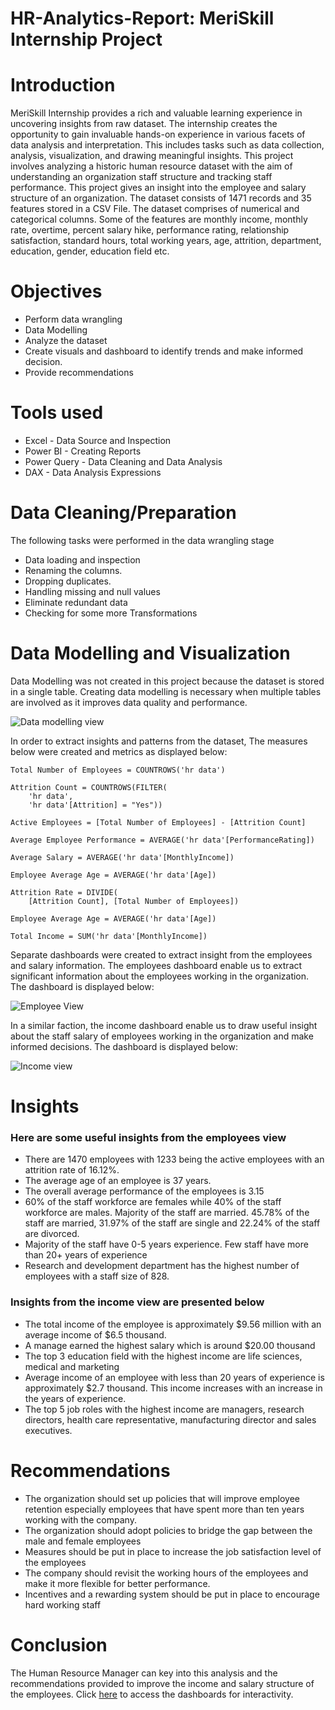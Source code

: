 # HR-Analytics-Report: MeriSkill Internship Project
# Introduction
MeriSkill Internship provides a rich and valuable learning experience in uncovering insights from raw dataset. The internship creates the opportunity to gain invaluable hands-on experience in various facets of data analysis and interpretation. This includes tasks such as data collection, analysis, visualization, and drawing meaningful insights. This project involves analyzing a historic human resource dataset with the aim of understanding an organization staff structure and tracking staff performance. This project gives an insight into the employee and salary structure of an organization.
The dataset consists of 1471 records and 35 features stored in a  CSV File. The dataset comprises of numerical and categorical columns. Some of the features are monthly income, monthly rate, overtime, percent salary hike, performance rating, relationship satisfaction, standard hours, total working years, age, attrition, department, education, gender, education field etc. 
# Objectives
- Perform data wrangling
- Data Modelling
- Analyze the dataset
- Create visuals and dashboard to identify trends and make informed decision.
- Provide recommendations
# Tools used
- Excel - Data Source and Inspection
- Power BI - Creating Reports
- Power Query - Data Cleaning and Data Analysis
- DAX - Data Analysis Expressions
# Data Cleaning/Preparation
The following tasks were performed in the data wrangling stage
- Data loading and inspection
- Renaming the columns.
- Dropping duplicates.
- Handling missing and null values
- Eliminate redundant data
- Checking for some more Transformations
# Data Modelling and Visualization
Data Modelling was not created in this project because the dataset is stored in a single table. Creating data modelling is necessary when multiple tables are involved as it improves data quality and performance.

![Data modelling view](https://github.com/DannyRukks/HR-Analytics-Report/assets/97890440/f5474a36-82f7-4eb4-8aa9-9f5ba44f412b)

In order to extract insights and patterns from the dataset, The measures below were created and metrics as displayed below:
```
Total Number of Employees = COUNTROWS('hr data')
```
```
Attrition Count = COUNTROWS(FILTER(
    'hr data',
    'hr data'[Attrition] = "Yes"))
```
```
Active Employees = [Total Number of Employees] - [Attrition Count]
```
```
Average Employee Performance = AVERAGE('hr data'[PerformanceRating])
```
```
Average Salary = AVERAGE('hr data'[MonthlyIncome])
```
```
Employee Average Age = AVERAGE('hr data'[Age])
```
```
Attrition Rate = DIVIDE(
    [Attrition Count], [Total Number of Employees])
```
```
Employee Average Age = AVERAGE('hr data'[Age])
```
```
Total Income = SUM('hr data'[MonthlyIncome])
```
Separate dashboards were created to extract insight from the employees and salary information. The employees dashboard enable us to extract significant information about the employees working in the organization. The dashboard is displayed below:

![Employee View](https://github.com/DannyRukks/HR-Analytics-Report/assets/97890440/93cce697-e68d-42eb-b7d1-522c680dbeda)

In a similar faction, the income dashboard enable us to draw useful insight about the staff salary of employees working in the organization and make informed decisions. The dashboard is displayed below:

![Income view](https://github.com/DannyRukks/HR-Analytics-Report/assets/97890440/131b8b24-cdf5-443f-abfd-2bafffdac68a)

# Insights
### Here are some useful insights from the employees view
- There are 1470 employees with 1233 being the active employees with an attrition rate of 16.12%.
- The average age of an employee is 37 years.
- The overall average performance of the employees is 3.15
- 60% of the staff workforce are females while 40% of the staff workforce are males. Majority of the staff are married. 45.78% of the staff are married, 31.97% of the staff are single and 22.24% of the staff are divorced.
- Majority of the staff have 0-5 years experience. Few staff have more than 20+ years of experience
- Research and development department has the highest number of employees with a staff size of 828.
  
### Insights from the income view are presented below
- The total income of the employee is approximately $9.56 million with an average income of $6.5 thousand.
- A manage earned the highest salary which is around $20.00 thousand
- The top 3 education field with the highest income are life sciences, medical and marketing
- Average income of an employee with less than 20 years of experience is approximately $2.7 thousand. This income increases with an increase in the years of experience.
- The top 5 job roles with the highest income are managers, research directors, health care representative, manufacturing director and sales executives.
# Recommendations
- The organization should set up policies that will improve employee retention especially employees that have spent more than ten years working with the company.
- The organization should adopt policies to bridge the gap between the male and female employees
- Measures should be put in place to increase the job satisfaction level of the employees
- The company should revisit the working hours of the employees and make it more flexible for better performance.
- Incentives and a rewarding system should be put in place to encourage hard working staff
# Conclusion
The Human Resource Manager can key into this analysis and the recommendations provided to improve the income and salary structure of the employees. Click [here](https://app.powerbi.com/groups/me/reports/ef7fe0ff-bc47-46f6-b251-cf3c2c8e4cd6?ctid=96c3451c-0db8-4f19-88af-5cb06c0a43fe&pbi_source=linkShare&bookmarkGuid=1c507c77-8d6a-4596-b7f8-1f4ab6ca05df) to access the dashboards for interactivity.




